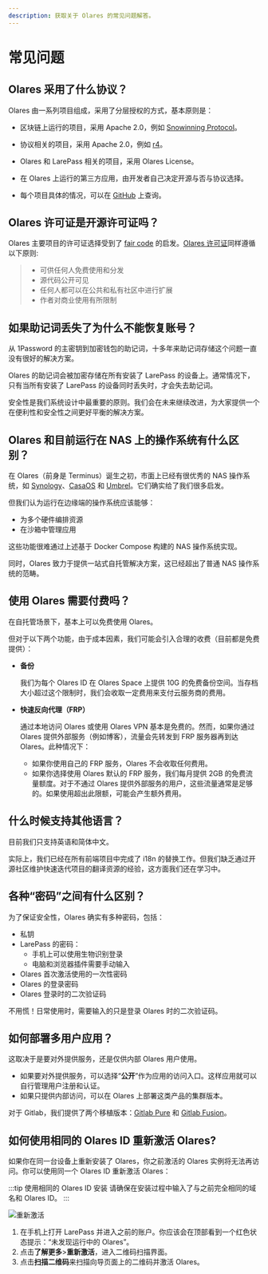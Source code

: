 ```yaml
---
description: 获取关于 Olares 的常见问题解答。
---
```

# 常见问题

## Olares 采用了什么协议？

Olares 由一系列项目组成，采用了分层授权的方式，基本原则是：

- 区块链上运行的项目，采用 Apache 2.0，例如 [Snowinning Protocol](https://github.com/beclab/olaresdid-contract-system)。
- 协议相关的项目，采用 Apache 2.0，例如 [r4](https://github.com/beclab/r4)。
- Olares 和 LarePass 相关的项目，采用 Olares License。
- 在 Olares 上运行的第三方应用，由开发者自己决定开源与否与协议选择。

- 每个项目具体的情况，可以在 [GitHub](https://github.com/beclab) 上查询。

## Olares 许可证是开源许可证吗？

Olares 主要项目的许可证选择受到了 [fair code](https://faircode.io/) 的启发。[Olares 许可证](https://github.com/beclab/Olares/blob/main/LICENSE.md)同样遵循以下原则:

> - 可供任何人免费使用和分发
> - 源代码公开可见
> - 任何人都可以在公共和私有社区中进行扩展
> - 作者对商业使用有所限制

## 如果助记词丢失了为什么不能恢复账号？

从 1Password 的主密钥到加密钱包的助记词，十多年来助记词存储这个问题一直没有很好的解决方案。

Olares 的助记词会被加密存储在所有安装了 LarePass 的设备上。通常情况下，只有当所有安装了 LarePass 的设备同时丢失时，才会失去助记词。

安全性是我们系统设计中最重要的原则。我们会在未来继续改进，为大家提供一个在便利性和安全性之间更好平衡的解决方案。

## Olares 和目前运行在 NAS 上的操作系统有什么区别？

在 Olares（前身是 Terminus）诞生之初，市面上已经有很优秀的 NAS 操作系统，如 [Synology](https://www.synology.com/en-global/dsm/packages)、[CasaOS](https://github.com/IceWhaleTech/CasaOS) 和 [Umbrel](https://github.com/getumbrel/umbrel)。它们确实给了我们很多启发。

但我们认为运行在边缘端的操作系统应该能够：

- 为多个硬件编排资源
- 在沙箱中管理应用

这些功能很难通过上述基于 Docker Compose 构建的 NAS 操作系统实现。

同时，Olares 致力于提供一站式自托管解决方案，这已经超出了普通 NAS 操作系统的范畴。

## 使用 Olares 需要付费吗？

在自托管场景下，基本上可以免费使用 Olares。

但对于以下两个功能，由于成本因素，我们可能会引入合理的收费（目前都是免费提供）：

- **备份**

  我们为每个 Olares ID 在 Olares Space 上提供 10G 的免费备份空间。当存档大小超过这个限制时，我们会收取一定费用来支付云服务商的费用。

- **快速反向代理（FRP）**

   通过本地访问 Olares 或使用 Olares VPN 基本是免费的。然而，如果你通过 Olares 提供外部服务（例如博客），流量会先转发到 FRP 服务器再到达 Olares。此种情况下：

   - 如果你使用自己的 FRP 服务，Olares 不会收取任何费用。
   - 如果你选择使用 Olares 默认的 FRP 服务，我们每月提供 2GB 的免费流量额度。对于不通过 Olares 提供外部服务的用户，这些流量通常是足够的。如果使用超出此限额，可能会产生额外费用。

## 什么时候支持其他语言？

目前我们只支持英语和简体中文。

实际上，我们已经在所有前端项目中完成了 i18n 的替换工作。但我们缺乏通过开源社区维护快速迭代项目的翻译资源的经验，这方面我们还在学习中。

## 各种“密码”之间有什么区别？

为了保证安全性，Olares 确实有多种密码，包括：

- 私钥
- LarePass 的密码：
  - 手机上可以使用生物识别登录
  - 电脑和浏览器插件需要手动输入
- Olares 首次激活使用的一次性密码
- Olares 的登录密码
- Olares 登录时的二次验证码

不用慌！日常使用时，需要输入的只是登录 Olares 时的二次验证码。

## 如何部署多用户应用？

这取决于是要对外提供服务，还是仅供内部 Olares 用户使用。

- 如果要对外提供服务，可以选择“**公开**”作为应用的访问入口。这样应用就可以自行管理用户注册和认证。
- 如果只提供内部访问，可以在 Olares 上部署这类产品的集群版本。

对于 Gitlab，我们提供了两个移植版本：[Gitlab Pure](https://github.com/beclab/apps/tree/main/gitlabpure) 和 [Gitlab Fusion](https://github.com/RLovelett/gitlab-fusion)。

## 如何使用相同的 Olares ID 重新激活 Olares?

如果你在同一台设备上重新安装了 Olares，你之前激活的 Olares 实例将无法再访问。你可以使用同一个 Olares ID 重新激活 Olares：

:::tip 使用相同的 Olares ID 安装
请确保在安装过程中输入了与之前完全相同的域名和 Olares ID。
:::

![重新激活](/images/zh/manual/help/reactivate.png)

1. 在手机上打开 LarePass 并进入之前的账户。你应该会在顶部看到一个红色状态提示：“未发现运行中的 Olares”。
2. 点击**了解更多**>**重新激活**，进入二维码扫描界面。
3. 点击**扫描二维码**来扫描向导页面上的二维码并激活 Olares。